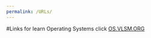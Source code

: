 ```yaml
---
permalink: /URLs/
---
```


#Links for learn Operating Systems
click [OS.VLSM.ORG](https://os.vlsm.org/)
